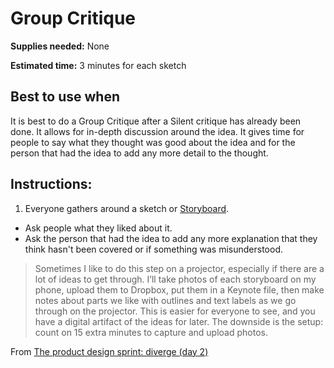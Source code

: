 # Group Critique

**Supplies needed:** None

**Estimated time:** 3 minutes for each sketch

## Best to use when

It is best to do a Group Critique after a Silent critique has already been done.
It allows for in-depth discussion around the idea. It gives time for people to
say what they thought was good about the idea and for the person that had the
idea to add any more detail to the thought.

## Instructions:

1. Everyone gathers around a sketch or [Storyboard](storyboard.md).
* Ask people what they liked about it.
* Ask the person that had the idea to add any more explanation that they think
hasn't been covered or if something was misunderstood.

> Sometimes I like to do this step on a projector, especially if there are a lot
of ideas to get through. I’ll take photos of each storyboard on my phone, upload
them to Dropbox, put them in a Keynote file, then make notes about parts we like
with outlines and text labels as we go through on the projector. This is easier
for everyone to see, and you have a digital artifact of the ideas for later. The
downside is the setup: count on 15 extra minutes to capture and upload photos.

From [The product design sprint: diverge (day 2)](http://www.gv.com/lib/the-product-design-sprint-divergeday2#three-minute-critiques-3-minutes-per-idea)
